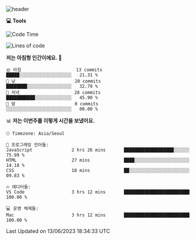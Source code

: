 
![header](https://capsule-render.vercel.app/api?type=waving&color=timeGradient&height=300&section=header&text=I'm%20Jiyeoun🖐&fontSize=54&section=header)


**💻 Tools**

<!--START_SECTION:waka-->
![Code Time](http://img.shields.io/badge/Code%20Time-333%20hrs%2041%20mins-blue)

![Lines of code](https://img.shields.io/badge/%EC%A0%80%EB%8A%94%20%EC%97%AC%ED%83%9C%EA%B9%8C%EC%A7%80%20-9.2%20thousand%20%EC%A4%84%EC%9D%98%20%EC%BD%94%EB%93%9C%EB%A5%BC%20%EC%9E%91%EC%84%B1%ED%96%88%EC%96%B4%EC%9A%94.-blue)

**저는 아침형 인간이에요. 🐤** 

```text
🌞 아침                     13 commits          █████░░░░░░░░░░░░░░░░░░░░   21.31 % 
🌆 낮　                     20 commits          ████████░░░░░░░░░░░░░░░░░   32.79 % 
🌃 저녁                     28 commits          ███████████░░░░░░░░░░░░░░   45.90 % 
🌙 밤　                     0 commits           ░░░░░░░░░░░░░░░░░░░░░░░░░   00.00 % 
```


📊 **저는 이번주를 이렇게 시간을 보냈어요.** 

```text
🕑︎ Timezone: Asia/Seoul

💬 프로그래밍 언어들: 
JavaScript               2 hrs 26 mins       ███████████████████░░░░░░   75.99 % 
HTML                     27 mins             ████░░░░░░░░░░░░░░░░░░░░░   14.18 % 
CSS                      18 mins             ██░░░░░░░░░░░░░░░░░░░░░░░   09.83 % 

🔥 에디터들: 
VS Code                  3 hrs 12 mins       █████████████████████████   100.00 % 

💻 운영 체제들: 
Mac                      3 hrs 12 mins       █████████████████████████   100.00 % 
```


 Last Updated on 13/06/2023 18:34:33 UTC
<!--END_SECTION:waka-->

<!--
**pajiyeee/pajiyeee** is a ✨ _special_ ✨ repository because its `README.md` (this file) appears on your GitHub profile.

Here are some ideas to get you started:

- 🔭 I’m currently working on ...
- 🌱 I’m currently learning ...
- 👯 I’m looking to collaborate on ...
- 🤔 I’m looking for help with ...
- 💬 Ask me about ...
- 📫 How to reach me: ...
- 😄 Pronouns: ...
- ⚡ Fun fact: ...
-->
